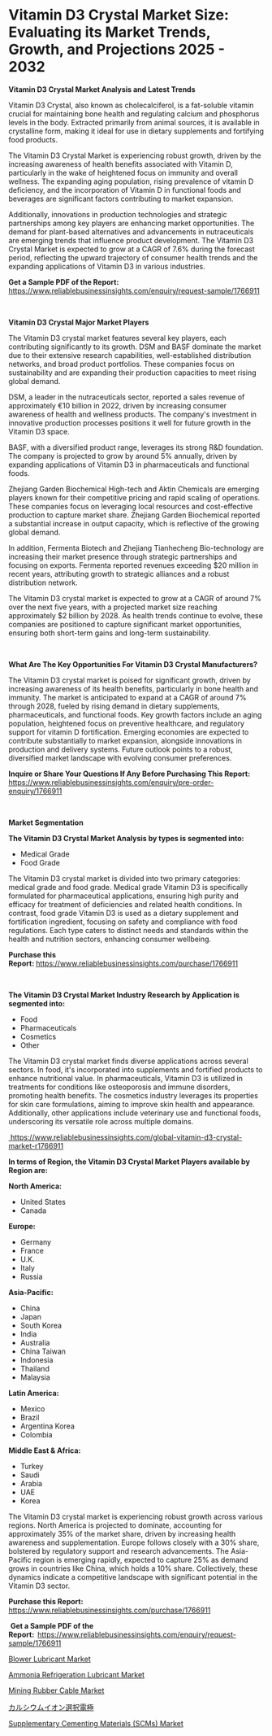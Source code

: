 <p><h1>Vitamin D3 Crystal Market Size: Evaluating its Market Trends, Growth, and Projections 2025 - 2032</h1></p><p><strong>Vitamin D3 Crystal Market Analysis and Latest Trends</strong></p>
<p><p>Vitamin D3 Crystal, also known as cholecalciferol, is a fat-soluble vitamin crucial for maintaining bone health and regulating calcium and phosphorus levels in the body. Extracted primarily from animal sources, it is available in crystalline form, making it ideal for use in dietary supplements and fortifying food products. </p><p>The Vitamin D3 Crystal Market is experiencing robust growth, driven by the increasing awareness of health benefits associated with Vitamin D, particularly in the wake of heightened focus on immunity and overall wellness. The expanding aging population, rising prevalence of vitamin D deficiency, and the incorporation of Vitamin D in functional foods and beverages are significant factors contributing to market expansion. </p><p>Additionally, innovations in production technologies and strategic partnerships among key players are enhancing market opportunities. The demand for plant-based alternatives and advancements in nutraceuticals are emerging trends that influence product development. The Vitamin D3 Crystal Market is expected to grow at a CAGR of 7.6% during the forecast period, reflecting the upward trajectory of consumer health trends and the expanding applications of Vitamin D3 in various industries.</p></p>
<p><strong>Get a Sample PDF of the Report:&nbsp;</strong> <a href="https://www.reliablebusinessinsights.com/enquiry/request-sample/1766911?utm_campaign=101&utm_medium=2&utm_source=Github&utm_content=ia&utm_term=03042025&utm_id=vitamin-d3-crystal">https://www.reliablebusinessinsights.com/enquiry/request-sample/1766911</a></p>
<p>&nbsp;</p>
<p><strong>Vitamin D3 Crystal Major Market Players</strong></p>
<p><p>The Vitamin D3 crystal market features several key players, each contributing significantly to its growth. DSM and BASF dominate the market due to their extensive research capabilities, well-established distribution networks, and broad product portfolios. These companies focus on sustainability and are expanding their production capacities to meet rising global demand.</p><p>DSM, a leader in the nutraceuticals sector, reported a sales revenue of approximately €10 billion in 2022, driven by increasing consumer awareness of health and wellness products. The company's investment in innovative production processes positions it well for future growth in the Vitamin D3 space.</p><p>BASF, with a diversified product range, leverages its strong R&D foundation. The company is projected to grow by around 5% annually, driven by expanding applications of Vitamin D3 in pharmaceuticals and functional foods.</p><p>Zhejiang Garden Biochemical High-tech and Aktin Chemicals are emerging players known for their competitive pricing and rapid scaling of operations. These companies focus on leveraging local resources and cost-effective production to capture market share. Zhejiang Garden Biochemical reported a substantial increase in output capacity, which is reflective of the growing global demand.</p><p>In addition, Fermenta Biotech and Zhejiang Tianhecheng Bio-technology are increasing their market presence through strategic partnerships and focusing on exports. Fermenta reported revenues exceeding $20 million in recent years, attributing growth to strategic alliances and a robust distribution network.</p><p>The Vitamin D3 crystal market is expected to grow at a CAGR of around 7% over the next five years, with a projected market size reaching approximately $2 billion by 2028. As health trends continue to evolve, these companies are positioned to capture significant market opportunities, ensuring both short-term gains and long-term sustainability.</p></p>
<p>&nbsp;</p>
<p><strong>What Are The Key Opportunities For Vitamin D3 Crystal Manufacturers?</strong></p>
<p><p>The Vitamin D3 crystal market is poised for significant growth, driven by increasing awareness of its health benefits, particularly in bone health and immunity. The market is anticipated to expand at a CAGR of around 7% through 2028, fueled by rising demand in dietary supplements, pharmaceuticals, and functional foods. Key growth factors include an aging population, heightened focus on preventive healthcare, and regulatory support for vitamin D fortification. Emerging economies are expected to contribute substantially to market expansion, alongside innovations in production and delivery systems. Future outlook points to a robust, diversified market landscape with evolving consumer preferences.</p></p>
<p><strong>Inquire or Share Your Questions If Any Before Purchasing This Report:</strong> <a href="https://www.reliablebusinessinsights.com/enquiry/pre-order-enquiry/1766911?utm_campaign=101&utm_medium=2&utm_source=Github&utm_content=ia&utm_term=03042025&utm_id=vitamin-d3-crystal">https://www.reliablebusinessinsights.com/enquiry/pre-order-enquiry/1766911</a></p>
<p>&nbsp;</p>
<p><strong>Market Segmentation</strong></p>
<p><strong>The Vitamin D3 Crystal Market Analysis by types is segmented into:</strong></p>
<p><ul><li>Medical Grade</li><li>Food Grade</li></ul></p>
<p><p>The Vitamin D3 crystal market is divided into two primary categories: medical grade and food grade. Medical grade Vitamin D3 is specifically formulated for pharmaceutical applications, ensuring high purity and efficacy for treatment of deficiencies and related health conditions. In contrast, food grade Vitamin D3 is used as a dietary supplement and fortification ingredient, focusing on safety and compliance with food regulations. Each type caters to distinct needs and standards within the health and nutrition sectors, enhancing consumer wellbeing.</p></p>
<p><strong>Purchase this Report:&nbsp;</strong><a href="https://www.reliablebusinessinsights.com/purchase/1766911?utm_campaign=101&utm_medium=2&utm_source=Github&utm_content=ia&utm_term=03042025&utm_id=vitamin-d3-crystal">https://www.reliablebusinessinsights.com/purchase/1766911</a></p>
<p>&nbsp;</p>
<p><strong>The Vitamin D3 Crystal Market Industry Research by Application is segmented into:</strong></p>
<p><ul><li>Food</li><li>Pharmaceuticals</li><li>Cosmetics</li><li>Other</li></ul></p>
<p><p>The Vitamin D3 crystal market finds diverse applications across several sectors. In food, it's incorporated into supplements and fortified products to enhance nutritional value. In pharmaceuticals, Vitamin D3 is utilized in treatments for conditions like osteoporosis and immune disorders, promoting health benefits. The cosmetics industry leverages its properties for skin care formulations, aiming to improve skin health and appearance. Additionally, other applications include veterinary use and functional foods, underscoring its versatile role across multiple domains.</p></p>
<p><a href="https://www.reliablebusinessinsights.com/global-vitamin-d3-crystal-market-r1766911?utm_campaign=101&utm_medium=2&utm_source=Github&utm_content=ia&utm_term=03042025&utm_id=vitamin-d3-crystal">&nbsp;https://www.reliablebusinessinsights.com/global-vitamin-d3-crystal-market-r1766911</a></p>
<p><strong>In terms of Region, the Vitamin D3 Crystal Market Players available by Region are:</strong></p>
<p>
    <p> <strong> North America: </strong>
        <ul>
            <li>United States</li>
            <li>Canada</li>
        </ul>
        </p> 
    <p> <strong> Europe: </strong>
        <ul>
            <li>Germany</li>
            <li>France</li>
            <li>U.K.</li>
            <li>Italy</li>
            <li>Russia</li>
        </ul>
        </p> 
    <p> <strong> Asia-Pacific: </strong>
        <ul>
            <li>China</li>
            <li>Japan</li>
            <li>South Korea</li>
            <li>India</li>
            <li>Australia</li>
            <li>China Taiwan</li>
            <li>Indonesia</li>
            <li>Thailand</li>
            <li>Malaysia</li>
        </ul>
        </p> 
    <p> <strong> Latin America: </strong>
        <ul>
            <li>Mexico</li>
            <li>Brazil</li>
            <li>Argentina Korea</li>
            <li>Colombia</li>
        </ul>
        </p> 
    <p> <strong> Middle East & Africa: </strong>
        <ul>
            <li>Turkey</li>
            <li>Saudi</li>
            <li>Arabia</li>
            <li>UAE</li>
            <li>Korea</li>
        </ul>
    </p>
    </p>
<p><p>The Vitamin D3 crystal market is experiencing robust growth across various regions. North America is projected to dominate, accounting for approximately 35% of the market share, driven by increasing health awareness and supplementation. Europe follows closely with a 30% share, bolstered by regulatory support and research advancements. The Asia-Pacific region is emerging rapidly, expected to capture 25% as demand grows in countries like China, which holds a 10% share. Collectively, these dynamics indicate a competitive landscape with significant potential in the Vitamin D3 sector.</p></p>
<p><strong>Purchase this Report: </strong><a href="https://www.reliablebusinessinsights.com/purchase/1766911?utm_campaign=101&utm_medium=2&utm_source=Github&utm_content=ia&utm_term=03042025&utm_id=vitamin-d3-crystal">https://www.reliablebusinessinsights.com/purchase/1766911</a></p>
<p>&nbsp;<strong>Get a Sample PDF of the Report:&nbsp;&nbsp;</strong><a href="https://www.reliablebusinessinsights.com/enquiry/request-sample/1766911?utm_campaign=101&utm_medium=2&utm_source=Github&utm_content=ia&utm_term=03042025&utm_id=vitamin-d3-crystal">https://www.reliablebusinessinsights.com/enquiry/request-sample/1766911</a></p>
<p><strong></strong></p>
<p><p><a href="https://github.com/saimntamiki/Market-Research-Report-List-1/blob/main/blower-lubricant-market.md?utm_campaign=101&utm_medium=2&utm_source=Github&utm_content=ia&utm_term=03042025&utm_id=vitamin-d3-crystal">Blower Lubricant Market</a></p><p><a href="https://github.com/bocksovers0r/Market-Research-Report-List-1/blob/main/ammonia-refrigeration-lubricant-market.md?utm_campaign=101&utm_medium=2&utm_source=Github&utm_content=ia&utm_term=03042025&utm_id=vitamin-d3-crystal">Ammonia Refrigeration Lubricant Market</a></p><p><a href="https://github.com/skoppmerlib9/Market-Research-Report-List-1/blob/main/mining-rubber-cable-market.md?utm_campaign=101&utm_medium=2&utm_source=Github&utm_content=ia&utm_term=03042025&utm_id=vitamin-d3-crystal">Mining Rubber Cable Market</a></p><p><a href="https://github.com/lababdou/Market-Research-Report-List-7/blob/main/211874051658.md?utm_campaign=101&utm_medium=2&utm_source=Github&utm_content=ia&utm_term=03042025&utm_id=vitamin-d3-crystal">カルシウムイオン選択電極</a></p><p><a href="https://github.com/messonmengen75/Market-Research-Report-List-1/blob/main/supplementary-cementing-materials-scms-market.md?utm_campaign=101&utm_medium=2&utm_source=Github&utm_content=ia&utm_term=03042025&utm_id=vitamin-d3-crystal">Supplementary Cementing Materials (SCMs) Market</a></p></p>